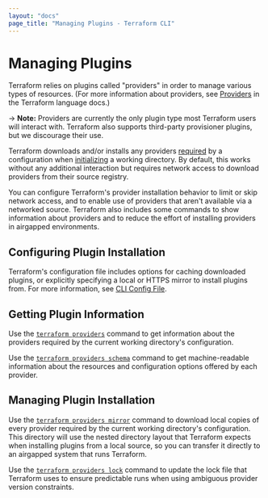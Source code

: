 ```yaml
---
layout: "docs"
page_title: "Managing Plugins - Terraform CLI"
---
```


# Managing Plugins

Terraform relies on plugins called "providers" in order to manage various types
of resources. (For more information about providers, see
[Providers](/docs/language/providers/index.html) in the Terraform
language docs.)

-> **Note:** Providers are currently the only plugin type most Terraform users
will interact with. Terraform also supports third-party provisioner plugins, but
we discourage their use.

Terraform downloads and/or installs any providers
[required](/docs/language/providers/requirements.html) by a configuration
when [initializing](/docs/cli/init/index.html) a working directory. By default,
this works without any additional interaction but requires network access to
download providers from their source registry.

You can configure Terraform's provider installation behavior to limit or skip
network access, and to enable use of providers that aren't available via a
networked source. Terraform also includes some commands to show information
about providers and to reduce the effort of installing providers in airgapped
environments.

## Configuring Plugin Installation

Terraform's configuration file includes options for caching downloaded plugins,
or explicitly specifying a local or HTTPS mirror to install plugins from. For
more information, see [CLI Config File](/docs/cli/config/config-file.html).

## Getting Plugin Information

Use the [`terraform providers`](/docs/cli/commands/providers.html) command to get information
about the providers required by the current working directory's configuration.

Use the [`terraform providers schema`](/docs/cli/commands/providers/schema.html) command to
get machine-readable information about the resources and configuration options
offered by each provider.

## Managing Plugin Installation

Use the [`terraform providers mirror`](/docs/cli/commands/providers/mirror.html) command to
download local copies of every provider required by the current working
directory's configuration. This directory will use the nested directory layout
that Terraform expects when installing plugins from a local source, so you can
transfer it directly to an airgapped system that runs Terraform.

Use the [`terraform providers lock`](/docs/cli/commands/providers/lock.html) command
to update the lock file that Terraform uses to ensure predictable runs when
using ambiguous provider version constraints.
